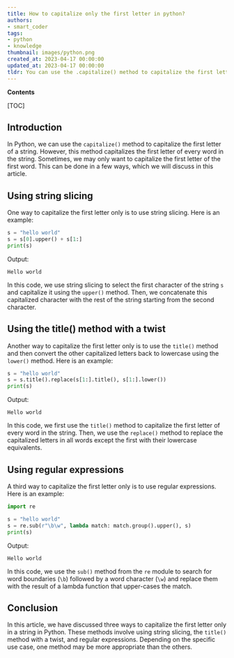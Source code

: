 ```yaml
---
title: How to capitalize only the first letter in python?
authors:
- smart_coder
tags:
- python
- knowledge
thumbnail: images/python.png
created_at: 2023-04-17 00:00:00
updated_at: 2023-04-17 00:00:00
tldr: You can use the .capitalize() method to capitalize the first letter of a string in Python.
---
```


**Contents**

[TOC]

## Introduction
In Python, we can use the `capitalize()` method to capitalize the first letter of a string. However, this method capitalizes the first letter of every word in the string. Sometimes, we may only want to capitalize the first letter of the first word. This can be done in a few ways, which we will discuss in this article. 

## Using string slicing 
One way to capitalize the first letter only is to use string slicing. Here is an example:

```python
s = "hello world"
s = s[0].upper() + s[1:]
print(s)
```

Output: 
```
Hello world
```
In this code, we use string slicing to select the first character of the string `s` and capitalize it using the `upper()` method. Then, we concatenate this capitalized character with the rest of the string starting from the second character. 

## Using the title() method with a twist
Another way to capitalize the first letter only is to use the `title()` method and then convert the other capitalized letters back to lowercase using the `lower()` method. Here is an example:

```python
s = "hello world"
s = s.title().replace(s[1:].title(), s[1:].lower())
print(s)
```

Output: 
```
Hello world
```

In this code, we first use the `title()` method to capitalize the first letter of every word in the string. Then, we use the `replace()` method to replace the capitalized letters in all words except the first with their lowercase equivalents. 

## Using regular expressions
A third way to capitalize the first letter only is to use regular expressions. Here is an example:

```python
import re

s = "hello world"
s = re.sub(r"\b\w", lambda match: match.group().upper(), s)
print(s)
```

Output: 
```
Hello world
```

In this code, we use the `sub()` method from the `re` module to search for word boundaries (`\b`) followed by a word character (`\w`) and replace them with the result of a lambda function that upper-cases the match. 

## Conclusion
In this article, we have discussed three ways to capitalize the first letter only in a string in Python. These methods involve using string slicing, the `title()` method with a twist, and regular expressions. Depending on the specific use case, one method may be more appropriate than the others.
